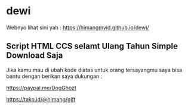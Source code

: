 # dewi
Webnyo lihat sini yah : https://himangmyid.github.io/dewi/


## Script HTML CCS selamt Ulang Tahun Simple Download Saja


Jika kamu  mau di ubah kode diatas untuk orang tersayangmu saya bisa bantu dengan berikan saya dukungan :

https://paypal.me/DogGhozt

https://tako.id/@himang/gift
